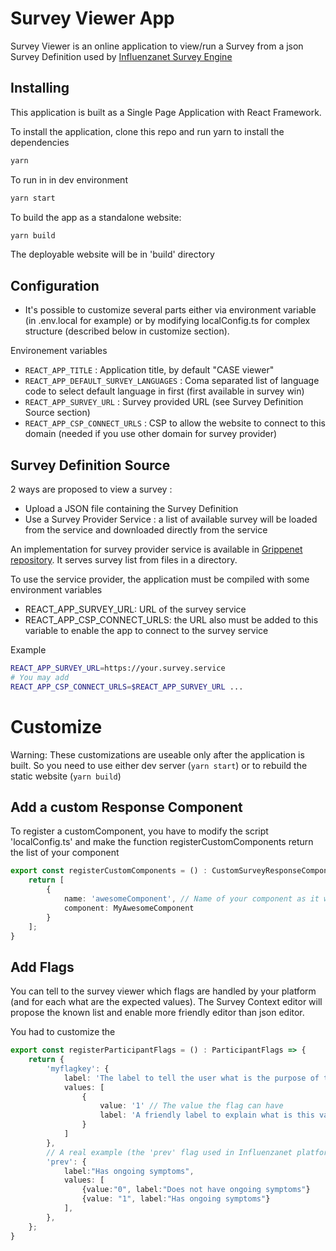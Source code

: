 # Survey Viewer App

Survey Viewer is an online application to view/run a Survey from a json Survey Definition used by [Influenzanet Survey Engine](https://github.com/influenzanet/survey-engine.ts)

## Installing

This application is built as a Single Page Application with React Framework.

To install the application, clone this repo and run yarn to install the dependencies

```bash
yarn 
````

To run in in dev environment
```bash
yarn start
```

To build the app as a standalone website:
```bash 
yarn build
```

The deployable website will be in 'build' directory

## Configuration

- It's possible to customize several parts either via environment variable (in .env.local for example) or by modifying localConfig.ts for complex structure (described below in customize section).

Environement variables 

- `REACT_APP_TITLE` : Application title, by default "CASE viewer"
- `REACT_APP_DEFAULT_SURVEY_LANGUAGES` : Coma separated list of language code to select default language in first (first available in survey win)
- `REACT_APP_SURVEY_URL` : Survey provided URL (see Survey Definition Source section)
- `REACT_APP_CSP_CONNECT_URLS` : CSP to allow the website to connect to this domain (needed if you use other domain for survey provider)

## Survey Definition Source

2 ways are proposed to view a survey :

- Upload a JSON file containing the Survey Definition
- Use a Survey Provider Service : a list of available survey will be loaded from the service and downloaded directly from the service

An implementation for survey provider service is available in [Grippenet repository](https://github.com/grippenet/survey-provider-service). It serves survey list from files in a directory.

To use the service provider, the application must be compiled with some environment variables

- REACT_APP_SURVEY_URL: URL of the survey service
- REACT_APP_CSP_CONNECT_URLS: the URL also must be added to this variable to enable the app to connect to the survey service

Example
```bash
REACT_APP_SURVEY_URL=https://your.survey.service
# You may add  
REACT_APP_CSP_CONNECT_URLS=$REACT_APP_SURVEY_URL ...
```     

# Customize

Warning: These customizations are useable only after the application is built. So you need to use either dev server (`yarn start`) or to rebuild the static website (`yarn build`)

## Add a custom Response Component

To register a customComponent, you have to modify the script 'localConfig.ts' and make the function registerCustomComponents return the list of your component

```ts
export const registerCustomComponents = () : CustomSurveyResponseComponent[] | undefined => {
    return [
        {
            name: 'awesomeComponent', // Name of your component as it will be used in `role` field of the survey definition
            component: MyAwesomeComponent
        }
    ];
} 
```

## Add Flags

You can tell to the survey viewer which flags are handled by your platform (and for each what are the expected values). The Survey Context editor will propose the known list and enable more friendly editor than json editor.

You had to customize the 

```ts
export const registerParticipantFlags = () : ParticipantFlags => {
    return {
        'myflagkey': {
            label: 'The label to tell the user what is the purpose of this flag'
            values: [
                {
                    value: '1' // The value the flag can have
                    label: 'A friendly label to explain what is this value'
                }
            ]
        },
        // A real example (the 'prev' flag used in Influenzanet platform)
        'prev': {
            label:"Has ongoing symptoms",
            values: [
                {value:"0", label:"Does not have ongoing symptoms"}
                {value: "1", label:"Has ongoing symptoms"}
            ],
        },
    };
}

```